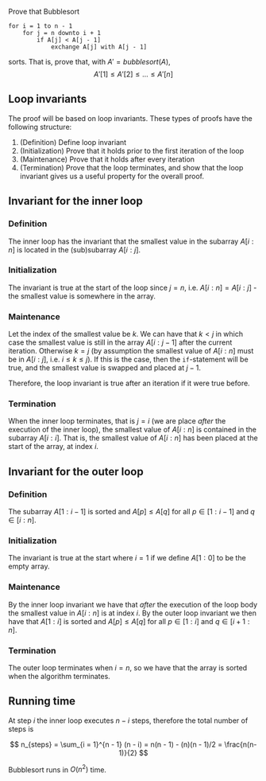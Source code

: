 Prove that Bubblesort
```
for i = 1 to n - 1
    for j = n downto i + 1
        if A[j] < A[j - 1]
            exchange A[j] with A[j - 1]
```
sorts. That is, prove that, with $A' = bubblesort(A)$,
$$
A'[1] \leq A'[2] \leq ... \leq A'[n]
$$


## Loop invariants
The proof will be based on loop invariants. These types of proofs have the following structure:

1. (Definition)     Define loop invariant
2. (Initialization) Prove that it holds prior to the first iteration of the loop
3. (Maintenance)    Prove that it holds after every iteration
4. (Termination)    Prove that the loop terminates, and show that the loop invariant gives us a useful property for the overall proof.



## Invariant for the inner loop
### Definition
The inner loop has the invariant that the smallest value in the subarray $A[i:n]$ is located in the (sub)subarray $A[i:j]$. 

### Initialization
The invariant is true at the start of the loop since $j = n$, i.e. $A[i:n] = A[i:j]$ - the smallest value is somewhere in the array.

### Maintenance
Let the index of the smallest value be $k$.
We can have that $k < j$ in which case the smallest value is still in the array $A[i:j-1]$ after the current iteration.
Otherwise $k = j$ (by assumption the smallest value of $A[i:n]$ must be in $A[i:j]$, i.e. $i \leq k \leq j$).
If this is the case, then the `if`-statement will be true, and the smallest value is swapped and placed at $j-1$.

Therefore, the loop invariant is true after an iteration if it were true before.

### Termination
When the inner loop terminates, that is $j = i$ (we are place *after* the execution of the inner loop), the smallest value of $A[i:n]$ is contained in the subarray $A[i:i]$.
That is, the smallest value of $A[i:n]$ has been placed at the start of the array, at index $i$. 


## Invariant for the outer loop
### Definition
The subarray $A[1:i-1]$ is sorted and $A[p] \leq A[q]$ for all $p \in [1:i-1]$ and $q \in [i:n]$.

### Initialization
The invariant is true at the start where $i = 1$ if we define $A[1:0]$ to be the empty array.

### Maintenance
By the inner loop invariant we have that *after* the execution of the loop body the smallest value in $A[i:n]$ is at index $i$.
By the outer loop invariant we then have that $A[1:i]$ is sorted and $A[p] \leq A[q]$ for all $p \in [1:i]$ and $q \in [i+1:n]$.

### Termination
The outer loop terminates when $i = n$, so we have that the array is sorted when the algorithm terminates.


## Running time
At step $i$ the inner loop executes $n - i$ steps, therefore the total number of steps is

$$
n_{steps} = \sum_{i = 1}^{n - 1} (n - i) = n(n - 1) - (n)(n - 1)/2 = \frac{n(n-1)}{2}
$$

Bubblesort runs in $O(n^2)$ time.

